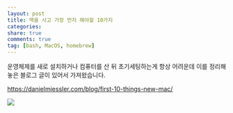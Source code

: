 ```yaml
---
layout: post
title: 맥을 사고 가장 먼저 해야할 10가지
categories: 
share: true
comments: true
tag: [bash, MacOS, homebrew]
---
```


운영체제를 새로 설치하거나 컴퓨터를 산 뒤 초기세팅하는게 항상 어려운데 이를 정리해놓은 블로그 글이 있어서 가져왔습니다.

https://danielmiessler.com/blog/first-10-things-new-mac/

![](https://danielmiessler.com/images/mbp.jpg)